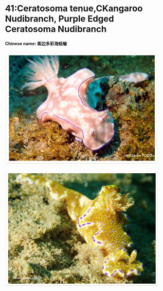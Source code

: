 # 41:Ceratosoma tenue,CKangaroo Nudibranch, Purple Edged Ceratosoma Nudibranch

#### Chinese name: 紫边多彩海蛞蝓

![](../../.gitbook/assets/ceratosoma-trilobatum.jpg)

![](../../.gitbook/assets/ceratosoma-tenue.jpg)

